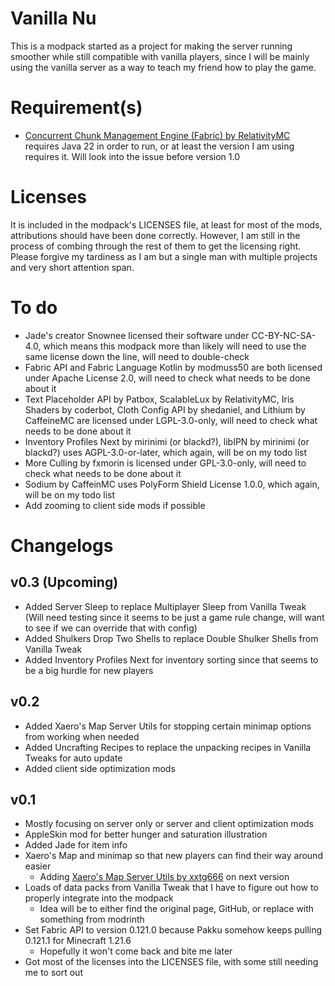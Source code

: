 # Vanilla Nu
This is a modpack started as a project for making the server running smoother while still compatible with vanilla players, since I will be mainly using the vanilla server as a way to teach my friend how to play the game. 

# Requirement(s)
- [Concurrent Chunk Management Engine (Fabric) by RelativityMC](https://modrinth.com/mod/c2me-fabric) requires Java 22 in order to run, or at least the version I am using requires it. Will look into the issue before version 1.0

# Licenses
It is included in the modpack's LICENSES file, at least for most of the mods, attributions should have been done correctly. However, I am still in the process of combing through the rest of them to get the licensing right. Please forgive my tardiness as I am but a single man with multiple projects and very short attention span. 

# To do
- Jade's creator Snownee licensed their software under CC-BY-NC-SA-4.0, which means this modpack more than likely will need to use the same license down the line, will need to double-check
- Fabric API and Fabric Language Kotlin by modmuss50 are both licensed under Apache License 2.0, will need to check what needs to be done about it
- Text Placeholder API by Patbox, ScalableLux by RelativityMC, Iris Shaders by coderbot, Cloth Config API by shedaniel, and Lithium by CaffeineMC are licensed under LGPL-3.0-only, will need to check what needs to be done about it
- Inventory Profiles Next by mirinimi (or blackd?), libIPN by mirinimi (or blackd?) uses AGPL-3.0-or-later, which again, will be on my todo list
- More Culling by fxmorin is licensed under GPL-3.0-only, will need to check what needs to be done about it
- Sodium by CaffeinMC uses PolyForm Shield License 1.0.0, which again, will be on my todo list
- Add zooming to client side mods if possible

# Changelogs
## v0.3 (Upcoming)
- Added Server Sleep to replace Multiplayer Sleep from Vanilla Tweak (Will need testing since it seems to be just a game rule change, will want to see if we can override that with config)
- Added Shulkers Drop Two Shells to replace Double Shulker Shells from Vanilla Tweak
- Added Inventory Profiles Next for inventory sorting since that seems to be a big hurdle for new players

## v0.2
- Added Xaero's Map Server Utils for stopping certain minimap options from working when needed
- Added Uncrafting Recipes to replace the unpacking recipes in Vanilla Tweaks for auto update
- Added client side optimization mods

## v0.1
- Mostly focusing on server only or server and client optimization mods
- AppleSkin mod for better hunger and saturation illustration
- Added Jade for item info
- Xaero's Map and minimap so that new players can find their way around easier
  - Adding [Xaero's Map Server Utils by xxtg666](https://modrinth.com/datapack/xaeros-map-server-utils) on next version
- Loads of data packs from Vanilla Tweak that I have to figure out how to properly integrate into the modpack
  - Idea will be to either find the original page, GitHub, or replace with something from modrinth
- Set Fabric API to version 0.121.0 because Pakku somehow keeps pulling 0.121.1 for Minecraft 1.21.6
  - Hopefully it won't come back and bite me later
- Got most of the licenses into the LICENSES file, with some still needing me to sort out
